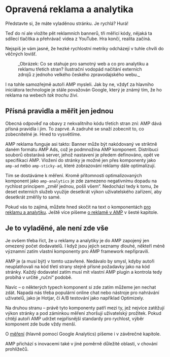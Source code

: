 # Opravená reklama a analytika

Představte si, že máte vyladěnou stránku. Je rychlá? Hurá!

Teď do ní ale vložíte pět reklamních bannerů, tři měřicí kódy, nějaká ta sdílecí tlačítka a přehrávač videa z YouTube. Hra končí, realita začíná.

Nejspíš je vám jasné, že hezké rychlostní metriky odcházejí v tuhle chvíli do věčných lovišť.

<figure>
<img src="../dist/images/original/todo" alt="">
<figcaption markdown="1">
_Obrázek: Co se stahuje pro samotný web a co pro analytiku a reklamu třetích stran? Ilustrační vodopád načítání externích zdrojů z jednoho velkého českého zpravodajského webu._
</figcaption>
</figure>

I na tohle samozřejmě autoři AMP mysleli. Jak by ne, vždyť za hlavního iniciátora technologie je stále považován Google, který je známý tím, že ho reklama na webech _tak trochu_ živí.

## Přísná pravidla a měřit jen jednou

Obecná odpověď na obavy z nekvalitního kódu třetích stran zní: AMP dává přísná pravidla i jim. To zaprvé. A zadruhé se snaží zobecnit to, co zobecnitelné je. Hned to vysvětlíme.

AMP reklama funguje asi takto: Banner může být nakódovaný ve striktně daném formátu AMP Ads, což je podmnožina AMP komponent. Distribuci souborů  obstarává server, jehož nastavení je předem definováno, opět ve specifikaci AMP. Vložení do stránky je možné jen přes komponenty jako `amp-ad` nebo `amp-sticky-ad`, které zobrazování reklamy dále optimalizují.

Tím se dostáváme k měření. Kromě přítomnosti optimalizovaných komponent jako `amp-analytics` je zde zamezeno negativnímu dopadu na rychlost principem „změř jednou, pošli všem“. Nedochází tedy k tomu, že deset externích služeb využije desetkrát výkon uživatelského zařízení, aby desetkrát změřily to samé.

Pokud vás to zajímá, můžete hned skočit na text o komponentách [pro reklamu a analytiku](https://docs.google.com/document/d/11f3LQGb-u04WPfER8vjkyaMokmx73jwITJ0LvlKI1u4/edit#). Ještě více píšeme [o reklamě v AMP](https://docs.google.com/document/d/18rnJuIl-BGSa1wjRysuBNN4gset5As4MpN4h5Brjpps/edit#) v šesté kapitole.

## Je to vyladěné, ale není zde vše

Je ovšem třeba říct, že u reklamy a analytiky je do AMP zapojený jen omezený počet dodavatelů. I když jsou jejich seznamy dlouhé, někteří méně významní zatím vlastní komponenty pro AMP framework nepřipravili.

AMP je (a musí být) v tomto uzavřené. Nedávalo by smysl, kdyby autoři neuplatňovali na kód třetí strany stejně přísné požadavky jako na kód stránky. Každý dodavatel zatím musí mít vlastní AMP plugin a kontrola tedy probíhá v určité „ruční“ podobě.

Navíc – o některých typech komponent si zde zatím můžeme jen nechat zdát. Napadá nás třeba populární online chat nebo nástroje pro nahrávání uživatelů, jako je Hotjar, či A/B testování jako například Optimizely.

Na druhou stranu – právě tyto komponenty patří mezi ty, jež nejvíce zatěžují výkon stránky a pod záminkou měření zhoršují uživatelský prožitek. Pokud chtějí autoři AMP udržet nejpřísnější standardy pro rychlost, výběr komponent zde bude vždy menší.

O [měření](https://docs.google.com/document/d/1wU9f1eK9gfV09AVCkB_zNOAzmMn9IgDB9RWCi_vlGBo/edit) (hlavně pomocí Google Analytics) píšeme i v závěrečné kapitole.

AMP přichází s inovacemi také v jiné poměrně důležité oblasti, v chování prohlížečů.
